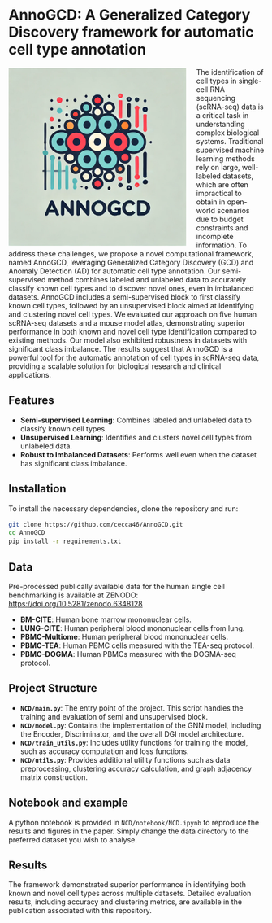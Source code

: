 # AnnoGCD: A Generalized Category Discovery framework for automatic cell type annotation

<p align="left">
  <img src="NCD/AnnoGCD.jpg" alt="Logo" width="350" align="left" style="margin-right: 20px;">

The identification of cell types in single-cell RNA sequencing (scRNA-seq) data is a critical task in understanding complex biological systems. Traditional supervised machine learning methods rely on large, well-labeled datasets, which are often impractical to obtain in open-world scenarios due to budget constraints and incomplete information. To address these challenges, we propose a novel computational framework, named AnnoGCD, leveraging Generalized Category Discovery (GCD) and Anomaly Detection (AD) for automatic cell type annotation. Our semi-supervised method combines labeled and unlabeled data to accurately classify known cell types and to discover novel ones, even in imbalanced datasets. AnnoGCD includes a semi-supervised block to first classify known cell types, followed by an unsupervised block aimed at identifying and clustering novel cell types. We evaluated our approach on five human scRNA-seq datasets and a mouse model atlas, demonstrating superior performance in both known and novel cell type identification compared to existing methods. Our model also exhibited robustness in datasets with significant class imbalance. The results suggest that AnnoGCD is a powerful tool for the automatic annotation of cell types in scRNA-seq data, providing a scalable solution for biological research and clinical applications.

## Features

- **Semi-supervised Learning**: Combines labeled and unlabeled data to classify known cell types.
- **Unsupervised Learning**: Identifies and clusters novel cell types from unlabeled data.
- **Robust to Imbalanced Datasets**: Performs well even when the dataset has significant class imbalance.

## Installation

To install the necessary dependencies, clone the repository and run:
```bash
git clone https://github.com/cecca46/AnnoGCD.git
cd AnnoGCD
pip install -r requirements.txt
```


## Data

Pre-processed publically available data for the human single cell benchmarking is available at ZENODO: https://doi.org/10.5281/zenodo.6348128
- **BM-CITE**: Human bone marrow mononuclear cells.
- **LUNG-CITE**: Human peripheral blood mononuclear cells from lung.
- **PBMC-Multiome**: Human peripheral blood mononuclear cells.
- **PBMC-TEA**: Human PBMC cells measured with the TEA-seq protocol.
- **PBMC-DOGMA**: Human PBMCs measured with the DOGMA-seq protocol.


## Project Structure

- **`NCD/main.py`**: The entry point of the project. This script handles the training and evaluation of semi and unsupervised block.
- **`NCD/model.py`**: Contains the implementation of the GNN model, including the Encoder, Discriminator, and the overall DGI model architecture.
- **`NCD/train_utils.py`**: Includes utility functions for training the model, such as accuracy computation and loss functions.
- **`NCD/utils.py`**: Provides additional utility functions such as data preprocessing, clustering accuracy calculation, and graph adjacency matrix construction.

## Notebook and example

A python notebook is provided in `NCD/notebook/NCD.ipynb` to reproduce the results and figures in the paper. Simply change the data directory to the preferred dataset you wish to analyse. 


## Results

The framework demonstrated superior performance in identifying both known and novel cell types across multiple datasets. Detailed evaluation results, including accuracy and clustering metrics, are available in the publication associated with this repository.

